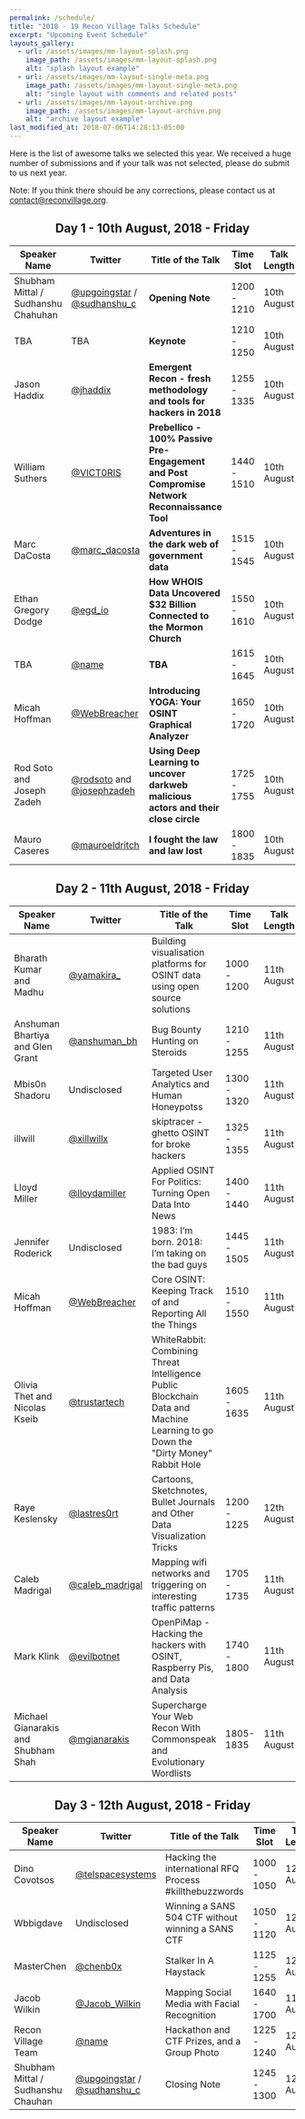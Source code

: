 ```yaml
---
permalink: /schedule/
title: "2018 - 19 Recon Village Talks Schedule"
excerpt: "Upcoming Event Schedule"
layouts_gallery:
  - url: /assets/images/mm-layout-splash.png
    image_path: /assets/images/mm-layout-splash.png
    alt: "splash layout example"
  - url: /assets/images/mm-layout-single-meta.png
    image_path: /assets/images/mm-layout-single-meta.png
    alt: "single layout with comments and related posts"
  - url: /assets/images/mm-layout-archive.png
    image_path: /assets/images/mm-layout-archive.png
    alt: "archive layout example"
last_modified_at: 2018-07-06T14:28:13-05:00
---
```

Here is the list of awesome talks we selected this year. We received a huge number of submissions and if your talk was not selected, please do submit to us next year. 

Note: If you think there should be any corrections, please contact us at [contact@reconvillage.org](mailto:contact@reconvillage.org). 
<center> <h2>Day 1 - 10th August, 2018 - Friday</h2> </center>

| Speaker Name  |  Twitter  |  Title of the Talk  |  Time Slot  |  Talk Length  |  Type  |
| ------------- |  -------  |  -----------------  |  ---------  |  -----------  |  ----  |
| Shubham Mittal / Sudhanshu Chahuhan | [@upgoingstar](https://twitter.com/upgoingstar) / [@sudhanshu_c](https://twitter.com/sudhanshu_c) | **Opening Note** | 1200 - 1210 | 10th August | 10 Minutes | Opening Note| 
| TBA | TBA | **Keynote** | 1210 - 1250 | 10th August | 40 Minutes | Keynote| 
| Jason Haddix | [@jhaddix](https://twitter.com/jhaddix) | **Emergent Recon - fresh methodology and tools for hackers in 2018** | 1255 - 1335 | 10th August | 40 Minutes | Comprehensive| 
| William Suthers | [@VICT0RIS](https://twitter.com/VICT0RIS) | **Prebellico - 100% Passive Pre-Engagement and Post Compromise Network Reconnaissance Tool** | 1440 - 1510 | 10th August | 30 Minutes | Live Demo| 
| Marc DaCosta | [@marc_dacosta](https://twitter.com/marc_dacosta) | **Adventures in the dark web of government data** | 1515 - 1545 | 10th August | 30 Minutes | Comprehensive| 
| Ethan Gregory Dodge | [@egd_io](https://twitter.com/egd_io) | **How WHOIS Data Uncovered $32 Billion Connected to the Mormon Church** | 1550 - 1610 | 10th August | 20 Minutes | Lightening| 
| TBA | [@name](https://twitter.com/name) | **TBA** | 1615 - 1645 | 10th August | 30 Minutes | TBA| 
| Micah Hoffman | [@WebBreacher](https://twitter.com/WebBreacher) | **Introducing YOGA: Your OSINT Graphical Analyzer** | 1650 - 1720 | 10th August | 30 Minutes | Live Demo| 
| Rod Soto and Joseph Zadeh| [@rodsoto](https://twitter.com/rodsoto) and [@josephzadeh](https://twitter.com/josephzadeh) | **Using Deep Learning to uncover darkweb malicious actors and their close circle**  | 1725 - 1755 | 10th August | 30 Minutes | Comprehensive| 
| Mauro Caseres | [@mauroeldritch](https://twitter.com/mauroeldritch) | **I fought the law and law lost** | 1800 - 1835 | 10th August | 35 Minutes | Comprehensive | 

<center> <h2>Day 2 - 11th August, 2018 - Friday</h2> </center>

| Speaker Name  |  Twitter  |  Title of the Talk  |  Time Slot  |  Talk Length  |  Type  |
| ------------- |  -------  |  -----------------  |  ---------  |  -----------  |  ----  |
| Bharath Kumar and Madhu | [@yamakira_](https://twitter.com/yamakira_) | Building visualisation platforms for OSINT data using open source solutions | 1000 - 1200 | 11th August | 120 Minutes | Workshop
| Anshuman Bhartiya and Glen Grant| [@anshuman_bh](https://twitter.com/anshuman_bh)| Bug Bounty Hunting on Steroids | 1210 - 1255 | 11th August | 45 Minutes | Comprehensive
| Mbis0n Shadoru | Undisclosed | Targeted User Analytics and Human Honeypotss | 1300 - 1320 | 11th August | 20 Minutes | Lightening
illwill | [@xillwillx](https://twitter.com/xillwillx) | skiptracer - ghetto OSINT for broke hackers | 1325 - 1355 | 11th August | 30 Minutes | Live Demo
| Lloyd Miller | [@lloydamiller](https://twitter.com/lloydamiller) | Applied OSINT For Politics: Turning Open Data Into News | 1400 - 1440 | 11th August | 40 Minutes | Comprehensive
| Jennifer Roderick | Undisclosed | 1983: I’m born. 2018: I’m taking on the bad guys | 1445 - 1505 | 11th August | 20 Minutes | Lightening
| Micah Hoffman | [@WebBreacher](https://twitter.com/WebBreacher) | Core OSINT: Keeping Track of and Reporting All the Things | 1510 - 1550 | 11th August | 40 Minutes | Comprehensive
| Olivia Thet and Nicolas Kseib | [@trustartech](https://twitter.com/trustartech) | WhiteRabbit: Combining Threat Intelligence Public Blockchain Data and Machine Learning to go Down the "Dirty Money" Rabbit Hole | 1605 - 1635 | 11th August | 30 Minutes | Live Demo
| Raye Keslensky | [@lastres0rt](https://twitter.com/lastres0rt) | Cartoons, Sketchnotes, Bullet Journals and Other Data Visualization Tricks | 1200 - 1225 | 12th August |  20 Minutes | Lightening
| Caleb Madrigal | [@caleb_madrigal](https://twitter.com/caleb_madrigal) | Mapping wifi networks and triggering on interesting traffic patterns | 1705 - 1735 | 11th August | 30 Minutes | Comprehensive
| Mark Klink | [@evilbotnet](https://twitter.com/evilbotnet) | OpenPiMap - Hacking the hackers with OSINT, Raspberry Pis, and Data Analysis | 1740 - 1800 | 11th August | 20 Minutes | Lightening
| Michael Gianarakis and Shubham Shah | [@mgianarakis](https://twitter.com/mgianarakis) | Supercharge Your Web Recon With Commonspeak and Evolutionary Wordlists | 1805- 1835 | 11th August | 30 Minutes | Comprehensive|

<center> <h2>Day 3 - 12th August, 2018 - Friday</h2> </center>

| Speaker Name  |  Twitter  |  Title of the Talk  |  Time Slot  |  Talk Length  |  Type  |
| ------------- |  -------  |  -----------------  |  ---------  |  -----------  |  ----  |
| Dino Covotsos | [@telspacesystems](https://twitter.com/telspacesystems) | Hacking the international RFQ Process #killthebuzzwords | 1000 - 1050 | 12th August | 45 Minutes | Comprehensive
| Wbbigdave | Undisclosed | Winning a SANS 504 CTF without winning a SANS CTF | 1050 - 1120 | 12th August | 30 Minutes | Live Demo
| MasterChen | [@chenb0x](https://twitter.com/chenb0x) | Stalker In A Haystack | 1125 - 1255 | 12th August | 30 Minutes | Comprehensive
| Jacob Wilkin | [@Jacob_Wilkin](https://twitter.com/Jacob_Wilkin) | Mapping Social Media with Facial Recognition | 1640 - 1700 | 11th August | 20 Minutes | Lightening
| Recon Village Team | [@name](https://twitter.com/name) | Hackathon and CTF Prizes, and a Group Photo | 1225 - 1240 | 12th August | 15 Minutes | Hackathon and CTF Prizes
| Shubham Mittal / Sudhanshu Chauhan | [@upgoingstar](https://twitter.com/upgoingstar) / [@sudhanshu_c](https://twitter.com/sudhanshu_c) | Closing Note | 1245 - 1300 | 12th August |  | 

